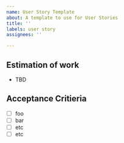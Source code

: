 ```yaml
---
name: User Story Template
about: A template to use for User Stories
title: ''
labels: user story
assignees: ''

---
```


## Estimation of work
- TBD

## Acceptance Critieria
- [ ] foo
- [ ] bar
- [ ] etc
- [ ] etc
